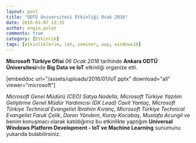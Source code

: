 ```yaml
---
layout: post
title: "ODTÜ Üniversitesi Etkinliği Ocak 2016"
date: 2016-01-07 13:35
author: engin.polat
comments: true
category: [Etkinlik]
tags: [etkinliklerim, iot, seminer, uwp, windows10]
---
```

**Microsoft Türkiye Ofisi** *06 Ocak 2016* tarihinde **Ankara ODTÜ Üniversitesi**nde **Big Data ve IoT** etkinliği organize etti.

[embeddoc url="/assets/uploads/2016/01/IoT.pptx" download="all" viewer="microsoft"]

*Microsoft Genel Müdürü (CEO) Satya Nadella*, *Microsoft Türkiye Yazılım Geliştirme Genel Müdür Yardımcısı (DX Lead) Cavit Yantaç*, *Microsoft Türkiye Technical Evangelist İbrahim Kıvanç*, *Microsoft Türkiye Technical Evangelist Faruk Çelik*, *Daron Yöndem*, *Koray Kocabaş*, *Mustafa Acungil* ve benim konuşmacı olarak katıldığımız bu etkinlikte yaptığım **Universal Windows Platform Development - IoT ve Machine Learning** sunumunu yukarıda bulabilirsiniz.

